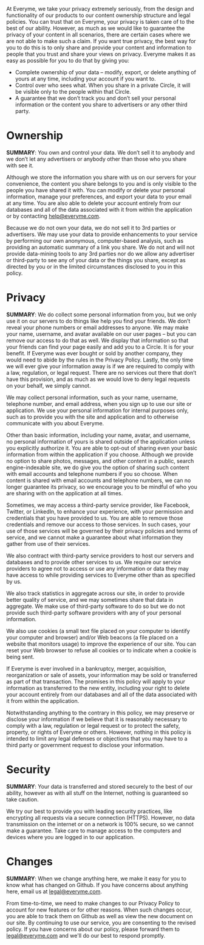 At Everyme, we take your privacy extremely seriously, from the design and functionality of our products to our content ownership structure and legal policies. You can trust that on Everyme, your privacy is taken care of to the best of our ability. However, as much as we would like to guarantee the privacy of your content in all scenarios, there are certain cases where we are not able to make such a claim. If you want true privacy, the best way for you to do this is to only share and provide your content and information to people that you trust and share your views on privacy. Everyme makes it as easy as possible for you to do that by giving you:
    
* Complete ownership of your data – modify, export, or delete anything of yours at any time, including your account if you want to.
* Control over who sees what. When you share in a private Circle, it will be visible only to the people within that Circle.
* A guarantee that we don’t track you and don’t sell your personal information or the content you share to advertisers or any other third party.

# Ownership
    
__SUMMARY__: You own and control your data. We don’t sell it to anybody and we don’t let any advertisers or anybody other than those who you share with see it.

Although we store the information you share with us on our servers for your convenience, the content you share belongs to you and is only visible to the people you have shared it with. You can modify or delete your personal information, manage your preferences, and export your data to your email at any time. You are also able to delete your account entirely from our databases and all of the data associated with it from within the application or by contacting help@everyme.com.

Because we do not own your data, we do not sell it to 3rd parties or advertisers. We may use your data to provide enhancements to your service by performing our own anonymous, computer-based analysis, such as providing an automatic summary of a link you share. We do not and will not provide data-mining tools to any 3rd parties nor do we allow any advertiser or third-party to see any of your data or the things you share, except as directed by you or in the limited circumstances disclosed to you in this policy.

# Privacy

__SUMMARY__: We do collect some personal information from you, but we only use it on our servers to do things like help you find your friends. We don’t reveal your phone numbers or email addresses to anyone. We may make your name, username, and avatar available on our user pages – but you can remove our access to do that as well. We display that information so that your friends can find your page easily and add you to a Circle. It is for your benefit. If Everyme was ever bought or sold by another company, they would need to abide by the rules in the Privacy Policy. Lastly, the only time we will ever give your information away is if we are required to comply with a law, regulation, or legal request. There are no services out there that don’t have this provision, and as much as we would love to deny legal requests on your behalf, we simply cannot.

We may collect personal information, such as your name, username, telephone number, and email address, when you sign up to use our site or application. We use your personal information for internal purposes only, such as to provide you with the site and application and to otherwise communicate with you about Everyme.

Other than basic information, including your name, avatar, and username, no personal information of yours is shared outside of the application unless you explicitly authorize it. You are able to opt-out of sharing even your basic information from within the application if you choose. Although we provide no option to share photos, messages, and other content in a public, search engine-indexable site, we do give you the option of sharing such content with email accounts and telephone numbers if you so choose. When content is shared with email accounts and telephone numbers, we can no longer guarantee its privacy, so we encourage you to be mindful of who you are sharing with on the application at all times.

Sometimes, we may access a third-party service provider, like Facebook, Twitter, or LinkedIn, to enhance your experience, with your permission and credentials that you have provided to us. You are able to remove those credentials and remove our access to those services. In such cases, your use of those services will be governed by their privacy policies and terms of service, and we cannot make a guarantee about what information they gather from use of their services.

We also contract with third-party service providers to host our servers and databases and to provide other services to us. We require our service providers to agree not to access or use any information or data they may have access to while providing services to Everyme other than as specified by us.

We also track statistics in aggregate across our site, in order to provide better quality of service, and we may sometimes share that data in aggregate. We make use of third-party software to do so but we do not provide such third-party software providers with any of your personal information.

We also use cookies (a small text file placed on your computer to identify your computer and browser) and/or Web beacons (a file placed on a website that monitors usage) to improve the experience of our site.  You can reset your Web browser to refuse all cookies or to indicate when a cookie is being sent.

If Everyme is ever involved in a bankruptcy, merger, acquisition, reorganization or sale of assets, your information may be sold or transferred as part of that transaction. The promises in this policy will apply to your information as transferred to the new entity, including your right to delete your account entirely from our databases and all of the data associated with it from within the application.

Notwithstanding anything to the contrary in this policy, we may preserve or disclose your information if we believe that it is reasonably necessary to comply with a law, regulation or legal request or to protect the safety, property, or rights of Everyme or others. However, nothing in this policy is intended to limit any legal defenses or objections that you may have to a third party or government request to disclose your information.

# Security

__SUMMARY__: Your data is transferred and stored securely to the best of our ability, however as with all stuff on the Internet, nothing is guaranteed so take caution.

We try our best to provide you with leading security practices, like encrypting all requests via a secure connection (HTTPS). However, no data transmission on the internet or on a network is 100% secure, so we cannot make a guarantee. Take care to manage access to the computers and devices where you are logged in to our application. 

# Changes

__SUMMARY__: When we change anything here, we make it easy for you to know what has changed on Github. If you have concerns about anything here, email us at legal@everyme.com.

From time-to-time, we need to make changes to our Privacy Policy to account for new features or for other reasons. When such changes occur, you are able to track them on Github as well as view the new document on our site. By continuing to use our service, you are consenting to the revised policy. If you have concerns about our policy, please forward them to legal@everyme.com and we'll do our best to respond promptly.